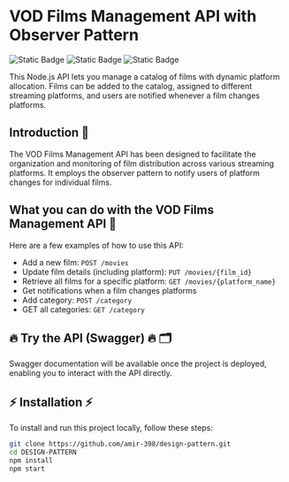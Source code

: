 # VOD Films Management API with Observer Pattern

![Static Badge](https://img.shields.io/badge/version-1.0.0-blue)
![Static Badge](https://img.shields.io/badge/node_js-language-green?logo=nodedotjs)
![Static Badge](https://img.shields.io/badge/docs_api-swagger-orange?logo=swagger)

This Node.js API lets you manage a catalog of films with dynamic platform allocation. Films can be added to the catalog, assigned to different streaming platforms, and users are notified whenever a film changes platforms.

## Introduction 📄​

The VOD Films Management API has been designed to facilitate the organization and monitoring of film distribution across various streaming platforms. It employs the observer pattern to notify users of platform changes for individual films.

## What you can do with the VOD Films Management API 🔎​

Here are a few examples of how to use this API:

- Add a new film: `POST /movies`
- Update film details (including platform): `PUT /movies/{film_id}`
- Retrieve all films for a specific platform: `GET /movies/{platform_name}`
- Get notifications when a film changes platforms
- Add category: `POST /category`
- GET all categories: `GET /category`

## ​🔥​ Try the API (Swagger) 🔥​ ​🗂️​

Swagger documentation will be available once the project is deployed, enabling you to interact with the API directly.

## ⚡​ Installation ​⚡​

To install and run this project locally, follow these steps:

```bash
git clone https://github.com/amir-398/design-pattern.git
cd DESIGN-PATTERN
npm install
npm start
```
